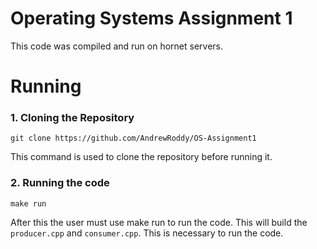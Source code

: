 # Operating Systems Assignment 1

This code was compiled and run on hornet servers.

# Running
### 1. Cloning the Repository
```
git clone https://github.com/AndrewRoddy/OS-Assignment1
```
This command is used to clone the repository before running it.

### 2. Running the code
```
make run
```
After this the user must use make run to run the code.
This will build the `producer.cpp` and `consumer.cpp`.
This is necessary to run the code.